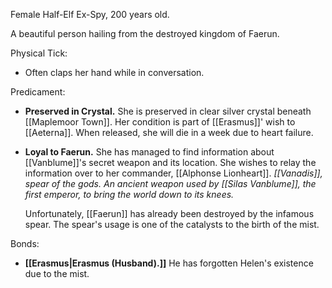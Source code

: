 Female Half-Elf Ex-Spy, 200 years old.

A beautiful person hailing from the destroyed kingdom of Faerun.

Physical Tick:
- Often claps her hand while in conversation.

Predicament:
- **Preserved in Crystal.** She is preserved in clear silver crystal beneath [[Maplemoor Town]]. Her condition is part of [[Erasmus]]' wish to [[Aeterna]]. When released, she will die in a week due to heart failure.
- **Loyal to Faerun.** She has managed to find information about [[Vanblume]]'s secret weapon and its location. She wishes to relay the information over to her commander, [[Alphonse Lionheart]].
	*[[Vanadis]], spear of the gods.*
	*An ancient weapon used by [[Silas Vanblume]], the first emperor, to bring the world down to its knees.*

	Unfortunately, [[Faerun]] has already been destroyed by the infamous spear. The spear's usage is one of the catalysts to the birth of the mist.

Bonds:
- **[[Erasmus|Erasmus (Husband).]]** He has forgotten Helen's existence due to the mist.

